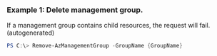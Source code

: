 ### Example 1: Delete management group.
If a management group contains child resources, the request will fail. (autogenerated)
```powershell
PS C:\> Remove-AzManagementGroup -GroupName {GroupName}
```

